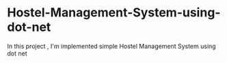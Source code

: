 # Hostel-Management-System-using-dot-net
In this project , I'm implemented simple Hostel Management System using dot net
